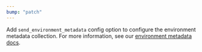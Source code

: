 ```yaml
---
bump: "patch"
---
```


Add `send_environment_metadata` config option to configure the environment metadata collection. For more information, see our [environment metadata docs](https://docs.appsignal.com/application/environment-metadata.html).
